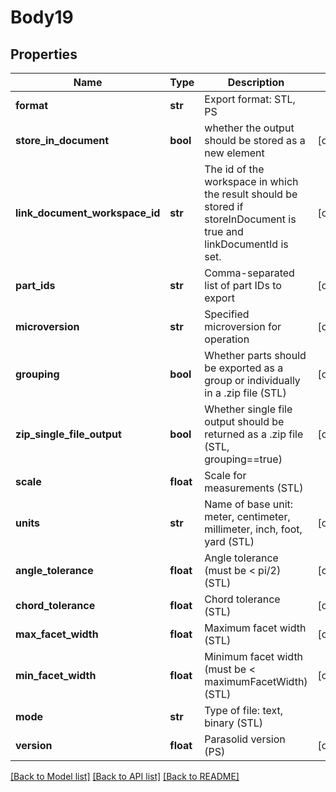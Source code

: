 # Body19

## Properties
Name | Type | Description | Notes
------------ | ------------- | ------------- | -------------
**format** | **str** | Export format: STL, PS | 
**store_in_document** | **bool** | whether the output should be stored as a new element | [optional] 
**link_document_workspace_id** | **str** | The id of the workspace in which the result should be stored           if storeInDocument is true and linkDocumentId is set. | [optional] 
**part_ids** | **str** | Comma-separated list of part IDs to export | [optional] 
**microversion** | **str** | Specified microversion for operation | [optional] 
**grouping** | **bool** | Whether parts should be exported as a group or individually in a .zip           file (STL) | [optional] 
**zip_single_file_output** | **bool** | Whether single file output should be returned as a .zip           file (STL, grouping&#x3D;&#x3D;true) | [optional] 
**scale** | **float** | Scale for measurements (STL) | 
**units** | **str** | Name of base unit: meter, centimeter, millimeter, inch, foot, yard (STL) | [optional] 
**angle_tolerance** | **float** | Angle tolerance (must be &lt; pi/2) (STL) | [optional] 
**chord_tolerance** | **float** | Chord tolerance (STL) | [optional] 
**max_facet_width** | **float** | Maximum facet width (STL) | [optional] 
**min_facet_width** | **float** | Minimum facet width (must be &lt; maximumFacetWidth) (STL) | [optional] 
**mode** | **str** | Type of file: text, binary (STL) | 
**version** | **float** | Parasolid version (PS) | [optional] 

[[Back to Model list]](../README.md#documentation-for-models) [[Back to API list]](../README.md#documentation-for-api-endpoints) [[Back to README]](../README.md)


